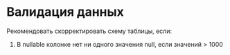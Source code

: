 # Валидация данных

Рекомендовать скорректировать схему таблицы, если:
1. В nullable колонке нет ни одного значения null, если значений > 1000
